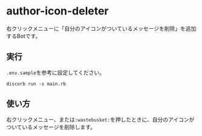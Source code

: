# author-icon-deleter

右クリックメニューに「自分のアイコンがついているメッセージを削除」を追加するBotです。

## 実行
`.env.sample`を参考に設定してください。

```
discorb run -s main.rb
```

## 使い方

右クリックメニュー、または`:wastebusket:`を押したときに、自分のアイコンがついているメッセージを削除します。